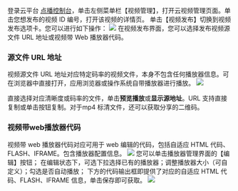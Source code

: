 
登录云平台 [点播控制台](http://console.tce.fsphere.cn/video)，单击左侧菜单栏【视频管理】，打开云视频管理页面。单击您想发布的视频 ID 编号，打开该视频的详情页。
单击【视频发布】切换到视频发布选项卡。您可以进行如下操作：
![](https://mc.qcloudimg.com/static/img/e44fd6bf4d0f63dfe59edba15e5cd56f/image.png)
在视频发布界面，您可以选择发布视频源文件 URL 地址或视频带 Web 播放器代码。

### 源文件 URL 地址
视频源文件 URL 地址对应特定码率的视频文件，本身不包含任何播放器信息。可在浏览器中直接打开，应用浏览器或操作系统自带播放器进行播放。
![](https://mc.qcloudimg.com/static/img/fd32c3ecbc1c783422e59941842e65d6/image.png)

直接选择对应清晰度或码率的文件，单击**预览播放**或**显示源地址**。URL 支持直接复制或单击按钮复制。对于mp4 标清文件，还可以获取分享的二维码。

### 视频带web播放器代码

视频带 web 播放器代码对应可用于 web 编辑的代码，包括自适应 HTML 代码、FLASH、IFRAME。包含播放器配置信息。
![](https://mc.qcloudimg.com/static/img/aa3b7a639ff9ca8f0cc7e91163ded04c/image.png)
您可以单击播放器管理界面的【编辑】按钮；
在编辑状态下，可选下拉选择已有的播放器；调整播放器大小（可自定义）；勾选是否自动播放；
下方的代码输出框即提供了对应的自适应 HTML 代码、FLASH、IFRAME 信息，单击保存即可获取。
![](https://mc.qcloudimg.com/static/img/26d804c31d0765f986195f7be1bca422/image.png)
